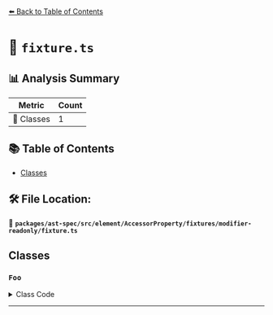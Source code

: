[⬅️ Back to Table of Contents](../../../../../../../index.md)

# 📄 `fixture.ts`

## 📊 Analysis Summary

| Metric | Count |
|--------|-------|
| 🧱 Classes | 1 |

## 📚 Table of Contents

- [Classes](#classes)

## 🛠️ File Location:
📂 **`packages/ast-spec/src/element/AccessorProperty/fixtures/modifier-readonly/fixture.ts`**

## Classes

### `Foo`

<details><summary>Class Code</summary>

```ts
class Foo {
  readonly accessor foo = 2;
}
```
</details>


---